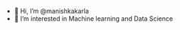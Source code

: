 - 👋 Hi, I’m @manishkakarla
- 👀 I’m interested in Machine learning and Data Science



<!---
manishkakarla/manishkakarla is a ✨ special ✨ repository because its `README.md` (this file) appears on your GitHub profile.
You can click the Preview link to take a look at your changes.
--->
